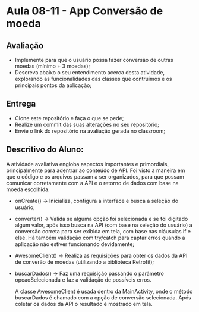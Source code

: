 # Aula 08-11 - App Conversão de moeda

## Avaliação

* Implemente para que o usuário possa fazer conversão de outras moedas (mínimo + 3 moedas);
* Descreva abaixo o seu entendimento acerca desta atividade, explorando as funcionalidades das classes que contruímos e os principais pontos da aplicação;

## Entrega

* Clone este repositório e faça o que se pede;
* Realize um commit das suas alterações no seu repositório;
* Envie o link do repositório na avaliação gerada no classroom;

## Descritivo do Aluno:

   A atividade avaliativa engloba aspectos importantes e primordiais, principalmente para adentrar ao conteúdo de API. Foi visto a maneira em que o código e os arquivos passam a ser organizados, para que possam comunicar corretamente com a API e o retorno de dados com base na moeda escolhida. 
* onCreate() -> Inicializa, configura a interface e busca a seleção do usuário;
* converter() -> Valida se alguma opção foi selecionada e se foi digitado algum valor, após isso busca na API (com base na seleção do usuário) a conversão correta para ser exibida em tela, com base nas cláusulas if e else. Há também validação com try/catch para captar erros quando a aplicação não estiver funcionando devidamente;
* AwesomeClient() -> Realiza as requisições para obter os dados da API de converão de moedas (utilizando a biblioteca Retrofit);
* buscarDados() -> Faz uma requisição passando o parâmetro opcaoSelecionada e faz a validação de possíveis erros.

   A classe AwesomeClient é usada dentro da MainActivity, onde o método buscarDados é chamado com a opção de conversão selecionada. Após coletar os dados da API o resultado é mostrado em tela.

 
